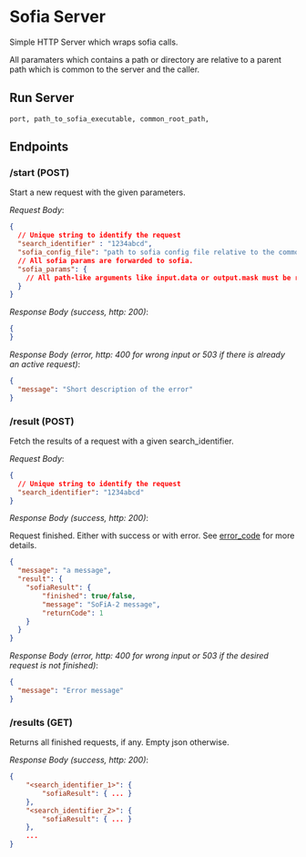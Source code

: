 # Sofia Server
Simple HTTP Server which wraps sofia calls.

All paramaters which contains a path or directory are relative to a parent path which is common to the server and the caller.


## Run Server
```
port, path_to_sofia_executable, common_root_path, 
```


## Endpoints
### /start (POST)
Start a new request with the given parameters.

_Request Body_:
```json
{
  // Unique string to identify the request
  "search_identifier" : "1234abcd",
  "sofia_config_file": "path to sofia config file relative to the common root path",
  // All sofia params are forwarded to sofia.
  "sofia_params": {
    // All path-like arguments like input.data or output.mask must be relative to the common root path for caller and server.
  }
}
```
_Response Body (success, http: 200)_:
```json
{
}
```

_Response Body (error, http: 400 for wrong input or 503 if there is already an active request)_:
```json
{
  "message": "Short description of the error"
}
```

### /result (POST)
Fetch the results of a request with a given search_identifier.

_Request Body_:
```json
{
  // Unique string to identify the request
  "search_identifier": "1234abcd"
}
```

_Response Body (success, http: 200)_:

Request finished. Either with success or with error. See [error_code](https://gitlab.com/SoFiA-Admin/SoFiA-2/-/wikis/SoFiA-2-Error-Codes) for more details.

```json
{
  "message": "a message",
  "result": {
    "sofiaResult": {
        "finished": true/false,
        "message": "SoFiA-2 message",
        "returnCode": 1
    }
  }
}
```

_Response Body (error, http: 400 for wrong input or 503 if the desired request is not finished)_:
```json
{
  "message": "Error message"
}
```

### /results (GET)

Returns all finished requests, if any. Empty json otherwise.

_Response Body (success, http: 200)_:
```json
{
    "<search_identifier_1>": {
        "sofiaResult": { ... }
    },
    "<search_identifier_2>": {
        "sofiaResult": { ... }
    },
    ...
}
```